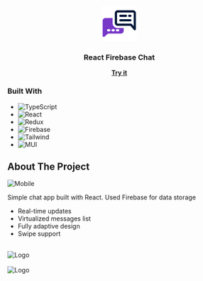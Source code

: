 <div align="center">
  <a href="https://github.com/vr1jheid/chat-app">
    <img src="/src/Assets/logo.png" alt="Logo" width="80" height="80">
  </a>

  <h3 align="center">React Firebase Chat</h3>

  <p align="center">
    <a href="https://chat-app-six-mu-15.vercel.app/"><strong>Try it</strong></a>

  </p>
</div>


### Built With
* ![TypeScript][TypeScript]
* ![React][React.js]
* ![Redux][Redux]
* ![Firebase][Firebase]
* ![Tailwind][Tailwind]
* ![MUI][MUI]


<!-- ABOUT THE PROJECT -->

 ## About The Project





![Mobile][mobile-demo-gif]

<!-- ![Main Page][main-page-screenshot]
![Chat opened][chat-open-screenshot] -->


Simple chat app built with React. Used Firebase for data storage

* Real-time updates
* Virtualized messages list
* Fully adaptive design
* Swipe support

<br/>
<div>
    <img src="https://s10.gifyu.com/images/S5CKJ.png" alt="Logo" width="700" height="auto">
</div>
<br/>
<div>
  <img src="https://s12.gifyu.com/images/S5CKG.png" alt="Logo" width="700" height="auto">
</div>


<!-- LINKS & IMAGES -->

[main-page-screenshot]: https://s10.gifyu.com/images/S5CKJ.png
[chat-open-screenshot]: https://s12.gifyu.com/images/S5CKG.png
[mobile-demo-gif]: https://s12.gifyu.com/images/S5Cwk.gif

[React.js]: https://img.shields.io/badge/React-20232A?style=for-the-badge&logo=react&logoColor=61DAFB
[TypeScript]: https://img.shields.io/badge/TypeScript-%2320232A?style=for-the-badge&logo=TypeScript&logoColor=%233178C6
[Redux]: https://img.shields.io/badge/Redux-%2320232A?style=for-the-badge&logo=redux&logoColor=%23764ABC
[Firebase]: https://img.shields.io/badge/Firebase-%2320232A?style=for-the-badge&logo=Firebase&logoColor=%23DD2C00
[MUI]: https://img.shields.io/badge/MUI-%2320232A?style=for-the-badge&logo=MUI&logoSize=200
[Tailwind]: https://img.shields.io/badge/Tailwind-%2320232A?style=for-the-badge&logo=Tailwind%20CSS&logoColor=%2306B6D4
